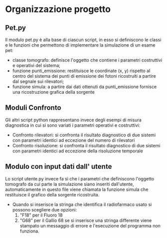 # Organizzazione progetto

## Pet.py
Il modulo pet.py è alla base di ciascun script, in esso si definiscono le classi e le funzioni che permettono di implementare la simulazione
di un esame pet:
- classe tomografo: definisce l'oggetto che contiene i parametri costruttivi e operativi del sistema;
- funzione punti_emissione: restituisce le coordinate (x, y) rispetto al centro del sistema dei punti di emissione dei
  fotoni ricostruiti a partire dal segnale sui rilevatori;
- funzione simula: a partire dai dati ottenuti da punti_emissione fornisce una ricostruzione grafica della sorgente

## Moduli Confronto
Gli altri script python rappresentano invece degli esempi di misura diagnostica in cui si sono variati i parametri operativi e costruttivi:
- Confronto rilevatori: si confronta il risultato diagnostico di due sistemi con parametri identici ad eccezione del numero di rilevatori
- Confronto risoluzione: si confronta il risultato diagnostico di due sistemi con parametri identici ad eccezione della risoluzione temporale

## Modulo con input dati dall' utente
Lo script utente.py invece fa sì che i parametri che definiscono l'oggetto tomografo da cui parte la simulazione siano inseriti dall'utente, automaticamente
in questo file viene chiamata la funzione simula che restituisce il grafico della sorgente ricostruita.
- Quando si inserisce la stringa che identifica il radiofarmaco usato si possono scegliere due opzioni:
  1. "F18" per il Fluoro 18
  2. "G68" per il Gallio 68
  se si inserisce una stringa differente viene stampato un messaggio di errore e l'esecuzione del programma non funziona.
